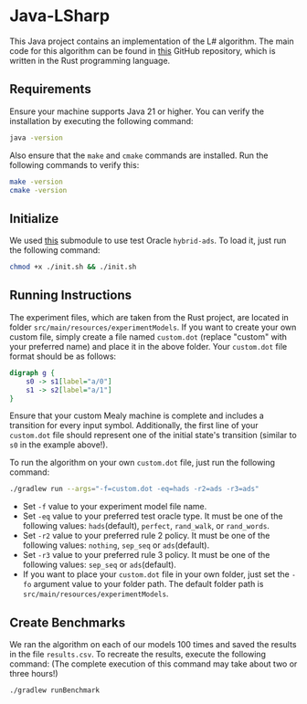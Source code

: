 # Java-LSharp
This Java project contains an implementation of the L# algorithm.
The main code for this algorithm can be found in [this](https://gitlab.science.ru.nl/sws/lsharp) GitHub repository, which is written in the Rust programming language.

## Requirements
Ensure your machine supports Java 21 or higher. You can verify the installation by executing the following command:

```bash
java -version
```

Also ensure that the `make` and `cmake` commands are installed. Run the following commands to verify this:
```bash
make -version
cmake -version
```

## Initialize
We used [this](https://github.com/Jaxan/hybrid-ads) submodule to use test Oracle `hybrid-ads`.
To load it, just run the following command:

```bash
chmod +x ./init.sh && ./init.sh
```

## Running Instructions
The experiment files, which are taken from the Rust project, are located in folder `src/main/resources/experimentModels`.
If you want to create your own custom file, simply create a file named `custom.dot`
(replace "custom" with your preferred name) and place it in the above folder.
Your `custom.dot` file format should be as follows:

```dot
digraph g {
    s0 -> s1[label="a/0"]
    s1 -> s2[label="a/1"]
}
```
Ensure that your custom Mealy machine is complete and includes a transition for every input symbol.
Additionally, the first line of your `custom.dot` file should represent one of the initial state's transition (similar to `s0` in the example above!).

To run the algorithm on your own `custom.dot` file, just run the following command:
```bash
./gradlew run --args="-f=custom.dot -eq=hads -r2=ads -r3=ads"
```
* Set `-f` value to your experiment model file name.
* Set `-eq` value to your preferred test oracle type. It must be one of the following values: `hads`(default), `perfect`, `rand_walk`, or `rand_words`.
* Set `-r2` value to your preferred rule 2 policy. It must be one of the following values: `nothing`, `sep_seq` or `ads`(default).
* Set `-r3` value to your preferred rule 3 policy. It must be one of the following values: `sep_seq` or `ads`(default).
* If you want to place your `custom.dot` file in your own folder, just set the `-fo` argument value to your folder path. The default folder path is `src/main/resources/experimentModels`.

## Create Benchmarks
We ran the algorithm on each of our models 100 times and saved the results in the file `results.csv`.
To recreate the results, execute the following command: (The complete execution of this command may take about two or three hours!)

```bash
./gradlew runBenchmark
```
